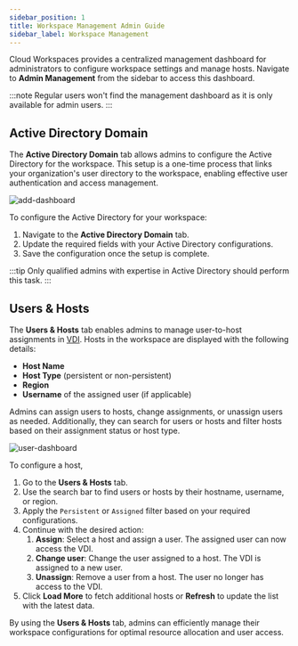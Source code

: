 ```yaml
---
sidebar_position: 1
title: Workspace Management Admin Guide
sidebar_label: Workspace Management
---
```



Cloud Workspaces provides a centralized management dashboard for administrators to configure workspace settings and manage hosts. Navigate to **Admin Management** from the sidebar to access this dashboard.

:::note
Regular users won't find the management dashboard as it is only available for admin users.
:::


## Active Directory Domain

The **Active Directory Domain** tab allows admins to configure the Active Directory for the workspace. This setup is a one-time process that links your organization's user directory to the workspace, enabling effective user authentication and access management.

![add-dashboard](/img/runbook-images/management-dashboard.png)


To configure the Active Directory for your workspace:
1. Navigate to the **Active Directory Domain** tab.
2. Update the required fields with your Active Directory configurations.
3. Save the configuration once the setup is complete.

:::tip
Only qualified admins with expertise in Active Directory should perform this task.
:::

## Users & Hosts

The **Users & Hosts** tab enables admins to manage user-to-host assignments in [VDI](./vdi/index.md). Hosts in the workspace are displayed with the following details:
- **Host Name**
- **Host Type** (persistent or non-persistent)
- **Region**
- **Username** of the assigned user (if applicable)

Admins can assign users to hosts, change assignments, or unassign users as needed. Additionally, they can search for users or hosts and filter hosts based on their assignment status or host type.

![user-dashboard](/img/runbook-images/user-dashboard.png)


To configure a host, 

1. Go to the **Users & Hosts** tab.
2. Use the search bar to find users or hosts by their hostname, username, or region.
3. Apply the `Persistent` or `Assigned` filter based on your required configurations.
4. Continue with the desired action:
   1. **Assign**: Select a host and assign a user. The assigned user can now access the VDI.
   2. **Change user**: Change the user assigned to a host. The VDI is assigned to a new user.
   3. **Unassign**: Remove a user from a host. The user no longer has access to the VDI.
5. Click **Load More** to fetch additional hosts or **Refresh** to update the list with the latest data.

By using the **Users & Hosts** tab, admins can efficiently manage their workspace configurations for optimal resource allocation and user access.

